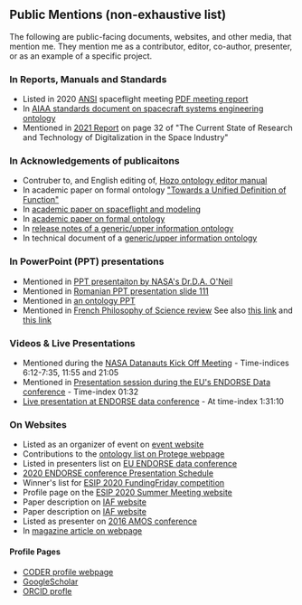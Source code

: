 ## Public Mentions (non-exhaustive list)
The following are public-facing documents, websites, and other media, that mention me. They mention me as a contributor, editor, co-author, presenter, or as an example of a specific project.

### In Reports, Manuals and Standards 
- Listed in 2020 [ANSI](https://ansi.org/) spaceflight meeting [PDF meeting report](https://share.ansi.org/Shared%20Documents/Standards%20Activities/Commercial%20Space%20Industry/December%207%2C%202020%20ANSI%20Informational%20Meeting%20-%20Standardization%20and%20the%20Commercial%20Space%20Industry/ANSI_Commercial_Space_Industry_Meeting_Report_120720.pdf)
- In [AIAA standards document on spacecraft systems engineering ontology](https://arc.aiaa.org/doi/book/10.2514/4.106286)
- Mentioned in [2021 Report](https://elib.dlr.de/141454/1/B%C3%B6ning_TheCurrent.pdf) on page 32 of "The Current State of Research and Technology of Digitalization in the Space Industry" 

### In Acknowledgements of publicaitons
- Contruber to, and English editing of, [Hozo ontology editor manual](http://www.hozo.jp/)
- In academic paper on formal ontology ["Towards a Unified Definition of Function"](https://books.google.com/books?id=dNvvAgAAQBAJ&pg=PA116&lpg=PA116&dq=robert+rovetto+ontology&source=bl&ots=YBi9iYB-7B&sig=ACfU3U0FKUCPbwVkflQ9fSHVqamdBQ3PXQ&hl=en&sa=X&ved=2ahUKEwiqvMr81djyAhXjkOAKHZ5jAig4UBDoAXoECAIQAw#v=onepage&q=robert%20rovetto%20ontology&f=false)
- In [academic paper on spaceflight and modeling](https://web.corral.tacc.utexas.edu/MOST/Walls_AMOS_20160915.pdf)
- In [academic paper on formal ontology](http://ontology.buffalo.edu/smith/articles/Material_Entities.pdf)
- In [release notes of a generic/upper information ontology](https://docs.google.com/document/d/1_lKE8kAmFfi12_TBrDs1COMDPXDQGByKJZAaBwW5xVM/edit#!)
- In technical document of a [generic/upper information ontology](https://www.google.com/url?sa=t&rct=j&q=&esrc=s&source=web&cd=&cad=rja&uact=8&ved=2ahUKEwjuwpj60NjyAhWCRDABHQsnDEI4PBAWegQICxAB&url=https%3A%2F%2Fraw.githubusercontent.com%2FBFO-ontology%2FBFO%2Fv2.0%2FBFO2-Reference.docx&usg=AOvVaw2WP7Tmp8UQ5z32VaUb3TKy)

### In PowerPoint (PPT) presentations
- Mentioned in [PPT presentaiton by NASA's Dr.D.A. O'Neil](https://drive.google.com/file/d/0Bz94QYIr9g9FSXNMb1NnUXlWOEk/view?resourcekey=0-US5R4C2c4ogfwSOUfV4aZA)
- Mentioned in [Romanian PPT presentation slide 111](https://profs.info.uaic.ro/~busaco/teach/courses/wade/presentations/web12SemanticWeb-InginerieOntologica-AliniereaOntologiilor_UtilizariPragmatice.pdf)
- Mentioned in [an ontology PPT](https://www.google.com/url?sa=t&rct=j&q=&esrc=s&source=web&cd=&cad=rja&uact=8&ved=2ahUKEwjuwpj60NjyAhWCRDABHQsnDEI4PBAWegQICRAB&url=https%3A%2F%2Fuser.medunigraz.at%2Fstefan.schulz%2Fpresentations%2F2018_Towards_an_ontology_of_religious_belief.pptx&usg=AOvVaw08pUTGzzjZ5tBYrsComwLf)
- Mentioned in [French Philosophy of Science review](https://ojs.uclouvain.be/index.php/latosensu/article/view/3213/2293) See also [this link](https://ojs.uclouvain.be/index.php/latosensu/article/view/3213) and [this link](https://www.google.com/url?sa=t&rct=j&q=&esrc=s&source=web&cd=&cad=rja&uact=8&ved=2ahUKEwiUtdel1djyAhXiSDABHQcDDm44RhAWegQICRAB&url=https%3A%2F%2Fojs.uclouvain.be%2Findex.php%2Flatosensu%2Farticle%2Fdownload%2F3213%2F2293%2F&usg=AOvVaw3yJL4Syauhh_cp3hdKuOB4)

### Videos & Live Presentations
- Mentioned during the [NASA Datanauts Kick Off Meeting](https://www.youtube.com/watch?v=6Fq1M8986yM&feature=youtu.be)  - Time-indices 6:12-7:35, 11:55 and 21:05
- Mentioned in [Presentation session during the EU's ENDORSE Data conference](https://op.europa.eu/en/web/endorse/join-us-live) - Time-index 01:32 
- [Live presentation at ENDORSE data conference](https://www.youtube.com/watch?v=giWHWDfmo7Q) - At time-index 1:31:10

### On Websites
- Listed as an organizer of event on [event website](https://esao2021.inf.unibz.it/)
- Contributions to the [ontology list on Protege webpage](https://protegewiki.stanford.edu/wiki/Protege_Ontology_Library)
- Listed in presenters list on [EU ENDORSE data conference](https://op.europa.eu/en/web/endorse/speakers-corner) 
- [2020 ENDORSE conference Presentation Schedule](https://op.europa.eu/documents/7525478/7870420/Day3.pdf/98d3b077-ad3a-bbde-77a6-9e0c8f5d540f?t=1611672836710&text-align:%20right;download=tr)
- Winner's list for [ESIP 2020 FundingFriday competition](https://wiki.esipfed.org/FUNding_Friday_Projects)
- Profile page on the [ESIP 2020 Summer Meeting website](https://2020esipsummermeeting.sched.com/robertrovetto)
- Paper description on [IAF website](https://iafastro.directory/iac/paper/id/40148/summary/) 
- Paper description on [IAF website](https://iafastro.directory/iac/archive/browse/IAC-17/D5/2/40147/)
- Listed as presenter on [2016 AMOS conference](http://toc.proceedings.com/32549webtoc.pdf)
- In [magazine article on webpage](https://issuu.com/secondmuse/docs/nasa-datanauts-2017)

#### Profile Pages
- [CODER profile webpage](http://www.coder.umd.edu/node/287)
- [GoogleScholar](https://scholar.google.com/citations?user=jTkGEiMAAAAJ&hl=en&oi=sra)
- [ORCID profle](https://orcid.org/0000-0003-3835-7817)

